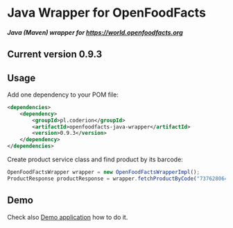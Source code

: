 # Java Wrapper for OpenFoodFacts

##### Java (Maven) wrapper for https://world.openfoodfacts.org

## Current version 0.9.3

## Usage

Add one dependency to your POM file:

```xml
<dependencies>
    <dependency>
        <groupId>pl.coderion</groupId>
        <artifactId>openfoodfacts-java-wrapper</artifactId>
        <version>0.9.3</version>
    </dependency>
</dependencies>
```

Create product service class and find product by its barcode:

```javascript
OpenFoodFactsWrapper wrapper = new OpenFoodFactsWrapperImpl();
ProductResponse productResponse = wrapper.fetchProductByCode("737628064502");
```

## Demo
Check also [Demo application](https://github.com/openfoodfacts/openfoodfacts-java-demo) how to do it.
